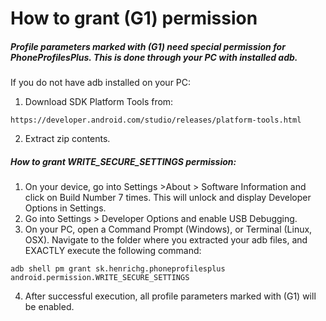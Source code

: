 How to grant (G1) permission
============================

##### Profile parameters marked with (G1) need special permission for PhoneProfilesPlus. This is done through your PC with installed adb.

If you do not have adb installed on your PC:
1. Download SDK Platform Tools from:

`https://developer.android.com/studio/releases/platform-tools.html`

2. Extract zip contents.

##### How to grant WRITE_SECURE_SETTINGS permission:

1. On your device, go into Settings >About > Software Information and click on Build Number 7 times. This will unlock and display Developer Options in Settings.</string>
2. Go into Settings > Developer Options and enable USB Debugging.
3. On your PC, open a Command Prompt (Windows), or Terminal (Linux, OSX). Navigate to the folder where you extracted your adb files, and EXACTLY execute the following command:

`adb shell pm grant sk.henrichg.phoneprofilesplus android.permission.WRITE_SECURE_SETTINGS`

4. After successful execution, all profile parameters marked with (G1) will be enabled.
